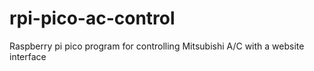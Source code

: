 # rpi-pico-ac-control
Raspberry pi pico program for controlling Mitsubishi A/C with a website interface
